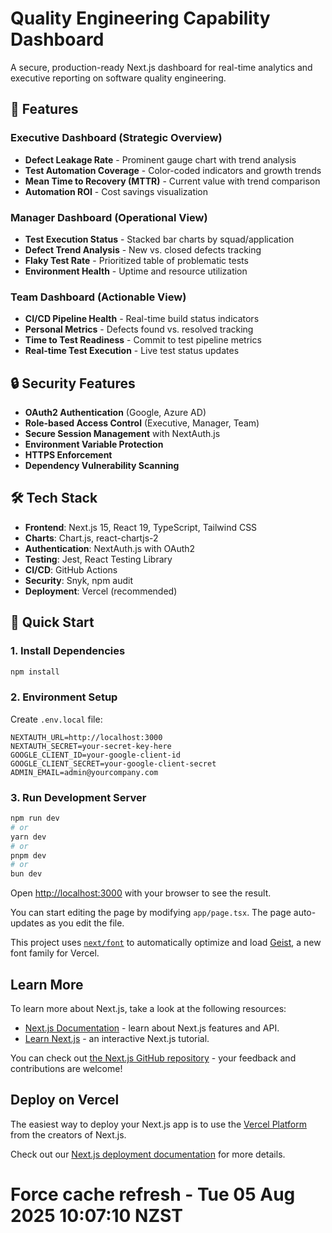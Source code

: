 # Quality Engineering Capability Dashboard

A secure, production-ready Next.js dashboard for real-time analytics and executive reporting on software quality engineering.

## 🚀 Features

### Executive Dashboard (Strategic Overview)
- **Defect Leakage Rate** - Prominent gauge chart with trend analysis
- **Test Automation Coverage** - Color-coded indicators and growth trends
- **Mean Time to Recovery (MTTR)** - Current value with trend comparison
- **Automation ROI** - Cost savings visualization

### Manager Dashboard (Operational View)
- **Test Execution Status** - Stacked bar charts by squad/application
- **Defect Trend Analysis** - New vs. closed defects tracking
- **Flaky Test Rate** - Prioritized table of problematic tests
- **Environment Health** - Uptime and resource utilization

### Team Dashboard (Actionable View)
- **CI/CD Pipeline Health** - Real-time build status indicators
- **Personal Metrics** - Defects found vs. resolved tracking
- **Time to Test Readiness** - Commit to test pipeline metrics
- **Real-time Test Execution** - Live test status updates

## 🔒 Security Features

- **OAuth2 Authentication** (Google, Azure AD)
- **Role-based Access Control** (Executive, Manager, Team)
- **Secure Session Management** with NextAuth.js
- **Environment Variable Protection**
- **HTTPS Enforcement**
- **Dependency Vulnerability Scanning**

## 🛠 Tech Stack

- **Frontend**: Next.js 15, React 19, TypeScript, Tailwind CSS
- **Charts**: Chart.js, react-chartjs-2
- **Authentication**: NextAuth.js with OAuth2
- **Testing**: Jest, React Testing Library
- **CI/CD**: GitHub Actions
- **Security**: Snyk, npm audit
- **Deployment**: Vercel (recommended)

## 🚀 Quick Start

### 1. Install Dependencies
```bash
npm install
```

### 2. Environment Setup
Create `.env.local` file:
```env
NEXTAUTH_URL=http://localhost:3000
NEXTAUTH_SECRET=your-secret-key-here
GOOGLE_CLIENT_ID=your-google-client-id
GOOGLE_CLIENT_SECRET=your-google-client-secret
ADMIN_EMAIL=admin@yourcompany.com
```

### 3. Run Development Server

```bash
npm run dev
# or
yarn dev
# or
pnpm dev
# or
bun dev
```

Open [http://localhost:3000](http://localhost:3000) with your browser to see the result.

You can start editing the page by modifying `app/page.tsx`. The page auto-updates as you edit the file.

This project uses [`next/font`](https://nextjs.org/docs/app/building-your-application/optimizing/fonts) to automatically optimize and load [Geist](https://vercel.com/font), a new font family for Vercel.

## Learn More

To learn more about Next.js, take a look at the following resources:

- [Next.js Documentation](https://nextjs.org/docs) - learn about Next.js features and API.
- [Learn Next.js](https://nextjs.org/learn) - an interactive Next.js tutorial.

You can check out [the Next.js GitHub repository](https://github.com/vercel/next.js) - your feedback and contributions are welcome!

## Deploy on Vercel

The easiest way to deploy your Next.js app is to use the [Vercel Platform](https://vercel.com/new?utm_medium=default-template&filter=next.js&utm_source=create-next-app&utm_campaign=create-next-app-readme) from the creators of Next.js.

Check out our [Next.js deployment documentation](https://nextjs.org/docs/app/building-your-application/deploying) for more details.
# Force cache refresh - Tue 05 Aug 2025 10:07:10 NZST
